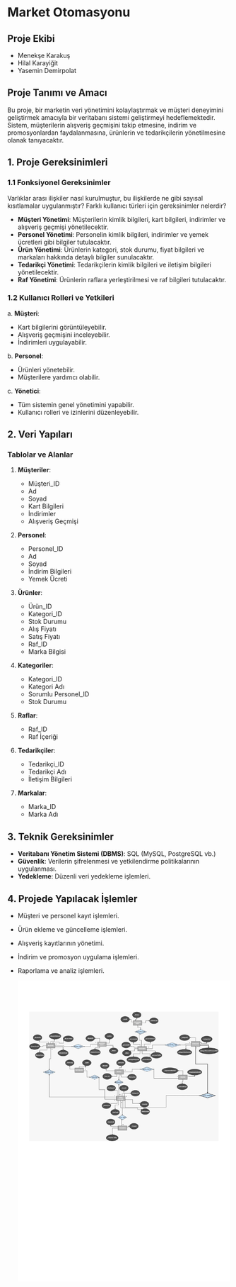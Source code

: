 # Market Otomasyonu

## Proje Ekibi
- Menekşe Karakuş
- Hilal Karayiğit
- Yasemin Demirpolat

## Proje Tanımı ve Amacı
Bu proje, bir marketin veri yönetimini kolaylaştırmak ve müşteri deneyimini geliştirmek amacıyla bir veritabanı sistemi geliştirmeyi hedeflemektedir. Sistem, müşterilerin alışveriş geçmişini takip etmesine, indirim ve promosyonlardan faydalanmasına, ürünlerin ve tedarikçilerin yönetilmesine olanak tanıyacaktır.

## 1. Proje Gereksinimleri

### 1.1 Fonksiyonel Gereksinimler
Varlıklar arası ilişkiler nasıl kurulmuştur, bu ilişkilerde ne gibi sayısal kısıtlamalar uygulanmıştır? Farklı kullanıcı türleri için gereksinimler nelerdir?

- **Müşteri Yönetimi**: Müşterilerin kimlik bilgileri, kart bilgileri, indirimler ve alışveriş geçmişi yönetilecektir.
- **Personel Yönetimi**: Personelin kimlik bilgileri, indirimler ve yemek ücretleri gibi bilgiler tutulacaktır.
- **Ürün Yönetimi**: Ürünlerin kategori, stok durumu, fiyat bilgileri ve markaları hakkında detaylı bilgiler sunulacaktır.
- **Tedarikçi Yönetimi**: Tedarikçilerin kimlik bilgileri ve iletişim bilgileri yönetilecektir.
- **Raf Yönetimi**: Ürünlerin raflara yerleştirilmesi ve raf bilgileri tutulacaktır.

### 1.2 Kullanıcı Rolleri ve Yetkileri
a. **Müşteri**:
- Kart bilgilerini görüntüleyebilir.
- Alışveriş geçmişini inceleyebilir.
- İndirimleri uygulayabilir.

b. **Personel**:
- Ürünleri yönetebilir.
- Müşterilere yardımcı olabilir.

c. **Yönetici**:
- Tüm sistemin genel yönetimini yapabilir.
- Kullanıcı rolleri ve izinlerini düzenleyebilir.

## 2. Veri Yapıları

### Tablolar ve Alanlar
1. **Müşteriler**:
   - Müşteri_ID
   - Ad
   - Soyad
   - Kart Bilgileri
   - İndirimler
   - Alışveriş Geçmişi

2. **Personel**:
   - Personel_ID
   - Ad
   - Soyad
   - İndirim Bilgileri
   - Yemek Ücreti

3. **Ürünler**:
   - Ürün_ID
   - Kategori_ID
   - Stok Durumu
   - Alış Fiyatı
   - Satış Fiyatı
   - Raf_ID
   - Marka Bilgisi

4. **Kategoriler**:
   - Kategori_ID
   - Kategori Adı
   - Sorumlu Personel_ID
   - Stok Durumu

5. **Raflar**:
   - Raf_ID
   - Raf İçeriği

6. **Tedarikçiler**:
   - Tedarikçi_ID
   - Tedarikçi Adı
   - İletişim Bilgileri

7. **Markalar**:
   - Marka_ID
   - Marka Adı

## 3. Teknik Gereksinimler
- **Veritabanı Yönetim Sistemi (DBMS)**: SQL (MySQL, PostgreSQL vb.)
- **Güvenlik**: Verilerin şifrelenmesi ve yetkilendirme politikalarının uygulanması.
- **Yedekleme**: Düzenli veri yedekleme işlemleri.

## 4. Projede Yapılacak İşlemler
- Müşteri ve personel kayıt işlemleri.
- Ürün ekleme ve güncelleme işlemleri.
- Alışveriş kayıtlarının yönetimi.
- İndirim ve promosyon uygulama işlemleri.
- Raporlama ve analiz işlemleri.

  ![ER Diyagramı](Diyagram.png)







